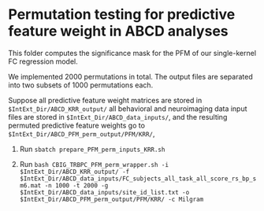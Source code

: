 # Permutation testing for predictive feature weight in ABCD analyses

This folder computes the significance mask for the PFM of our single-kernel FC regression model.

We implemented 2000 permutations in total. The output files are separated into two subsets of 1000 permutations each.

Suppose all predictive feature weight matrices are stored in `$IntExt_Dir/ABCD_KRR_output/` all behavioral and neuroimaging data input files are stored in `$IntExt_Dir/ABCD_data_inputs/`, and the resulting permuted predictive feature weights go to `$IntExt_Dir/ABCD_PFM_perm_output/PFM/KRR/`,


1. Run `sbatch prepare_PFM_perm_inputs_KRR.sh`

2. Run `bash CBIG_TRBPC_PFM_perm_wrapper.sh -i $IntExt_Dir/ABCD_KRR_output/ -f $IntExt_Dir/ABCD_data_inputs/FC_subjects_all_task_all_score_rs_bp_sm6.mat -n 1000 -t 2000 -g $IntExt_Dir/ABCD_data_inputs/site_id_list.txt -o $IntExt_Dir/ABCD_PFM_perm_output/PFM/KRR/ -c Milgram`
